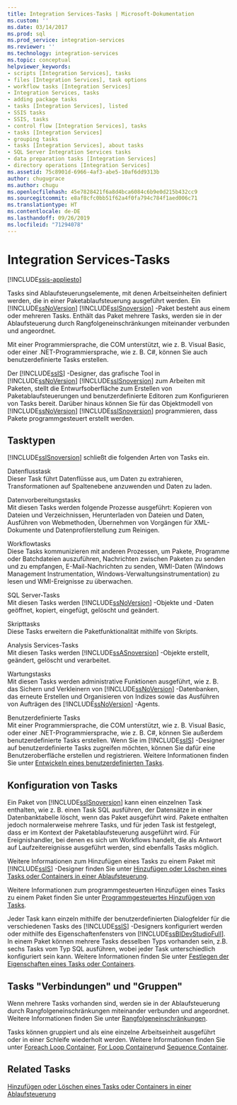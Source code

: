 ```yaml
---
title: Integration Services-Tasks | Microsoft-Dokumentation
ms.custom: ''
ms.date: 03/14/2017
ms.prod: sql
ms.prod_service: integration-services
ms.reviewer: ''
ms.technology: integration-services
ms.topic: conceptual
helpviewer_keywords:
- scripts [Integration Services], tasks
- files [Integration Services], task options
- workflow tasks [Integration Services]
- Integration Services, tasks
- adding package tasks
- tasks [Integration Services], listed
- SSIS tasks
- SSIS, tasks
- control flow [Integration Services], tasks
- tasks [Integration Services]
- grouping tasks
- tasks [Integration Services], about tasks
- SQL Server Integration Services tasks
- data preparation tasks [Integration Services]
- directory operations [Integration Services]
ms.assetid: 75c8901d-6966-4af3-abe5-10af6dd9313b
author: chugugrace
ms.author: chugu
ms.openlocfilehash: 45e7828421f6a8d4bca6084c6b9e0d215b432cc9
ms.sourcegitcommit: e8af8cfc0bb51f62a4f0fa794c784f1aed006c71
ms.translationtype: HT
ms.contentlocale: de-DE
ms.lasthandoff: 09/26/2019
ms.locfileid: "71294078"
---
```

# <a name="integration-services-tasks"></a>Integration Services-Tasks

[!INCLUDE[ssis-appliesto](../../includes/ssis-appliesto-ssvrpluslinux-asdb-asdw-xxx.md)]


  Tasks sind Ablaufsteuerungselemente, mit denen Arbeitseinheiten definiert werden, die in einer Paketablaufsteuerung ausgeführt werden. Ein [!INCLUDE[ssNoVersion](../../includes/ssnoversion-md.md)] [!INCLUDE[ssISnoversion](../../includes/ssisnoversion-md.md)] -Paket besteht aus einem oder mehreren Tasks. Enthält das Paket mehrere Tasks, werden sie in der Ablaufsteuerung durch Rangfolgeneinschränkungen miteinander verbunden und angeordnet.  
  
 Mit einer Programmiersprache, die COM unterstützt, wie z. B. Visual Basic, oder einer .NET-Programmiersprache, wie z. B. C#, können Sie auch benutzerdefinierte Tasks erstellen.  
  
 Der [!INCLUDE[ssIS](../../includes/ssis-md.md)] -Designer, das grafische Tool in [!INCLUDE[ssNoVersion](../../includes/ssnoversion-md.md)] [!INCLUDE[ssISnoversion](../../includes/ssisnoversion-md.md)] zum Arbeiten mit Paketen, stellt die Entwurfsoberfläche zum Erstellen von Paketablaufsteuerungen und benutzerdefinierte Editoren zum Konfigurieren von Tasks bereit. Darüber hinaus können Sie für das Objektmodell von [!INCLUDE[ssNoVersion](../../includes/ssnoversion-md.md)] [!INCLUDE[ssISnoversion](../../includes/ssisnoversion-md.md)] programmieren, dass Pakete programmgesteuert erstellt werden.  
  
## <a name="types-of-tasks"></a>Tasktypen  
 [!INCLUDE[ssISnoversion](../../includes/ssisnoversion-md.md)] schließt die folgenden Arten von Tasks ein.  
  
 Datenflusstask  
 Dieser Task führt Datenflüsse aus, um Daten zu extrahieren, Transformationen auf Spaltenebene anzuwenden und Daten zu laden.  
  
 Datenvorbereitungstasks  
 Mit diesen Tasks werden folgende Prozesse ausgeführt: Kopieren von Dateien und Verzeichnissen, Herunterladen von Dateien und Daten, Ausführen von Webmethoden, Übernehmen von Vorgängen für XML-Dokumente und Datenprofilerstellung zum Reinigen.  
  
 Workflowtasks  
 Diese Tasks kommunizieren mit anderen Prozessen, um Pakete, Programme oder Batchdateien auszuführen, Nachrichten zwischen Paketen zu senden und zu empfangen, E-Mail-Nachrichten zu senden, WMI-Daten (Windows Management Instrumentation, Windows-Verwaltungsinstrumentation) zu lesen und WMI-Ereignisse zu überwachen.  
  
 SQL Server-Tasks  
 Mit diesen Tasks werden [!INCLUDE[ssNoVersion](../../includes/ssnoversion-md.md)] -Objekte und -Daten geöffnet, kopiert, eingefügt, gelöscht und geändert.  
  
 Skripttasks  
 Diese Tasks erweitern die Paketfunktionalität mithilfe von Skripts.  
  
 Analysis Services-Tasks  
 Mit diesen Tasks werden [!INCLUDE[ssASnoversion](../../includes/ssasnoversion-md.md)] -Objekte erstellt, geändert, gelöscht und verarbeitet.  
  
 Wartungstasks  
 Mit diesen Tasks werden administrative Funktionen ausgeführt, wie z. B. das Sichern und Verkleinern von [!INCLUDE[ssNoVersion](../../includes/ssnoversion-md.md)] -Datenbanken, das erneute Erstellen und Organisieren von Indizes sowie das Ausführen von Aufträgen des [!INCLUDE[ssNoVersion](../../includes/ssnoversion-md.md)] -Agents.  
  
 Benutzerdefinierte Tasks  
 Mit einer Programmiersprache, die COM unterstützt, wie z. B. Visual Basic, oder einer .NET-Programmiersprache, wie z. B. C#, können Sie außerdem benutzerdefinierte Tasks erstellen. Wenn Sie im [!INCLUDE[ssIS](../../includes/ssis-md.md)] -Designer auf benutzerdefinierte Tasks zugreifen möchten, können Sie dafür eine Benutzeroberfläche erstellen und registrieren. Weitere Informationen finden Sie unter [Entwickeln eines benutzerdefinierten Tasks](../../integration-services/extending-packages-custom-objects/task/developing-a-custom-task.md).  
  
## <a name="configuration-of-tasks"></a>Konfiguration von Tasks  
 Ein Paket von [!INCLUDE[ssISnoversion](../../includes/ssisnoversion-md.md)] kann einen einzelnen Task enthalten, wie z. B. einen Task SQL ausführen, der Datensätze in einer Datenbanktabelle löscht, wenn das Paket ausgeführt wird. Pakete enthalten jedoch normalerweise mehrere Tasks, und für jeden Task ist festgelegt, dass er im Kontext der Paketablaufsteuerung ausgeführt wird. Für Ereignishandler, bei denen es sich um Workflows handelt, die als Antwort auf Laufzeitereignisse ausgeführt werden, sind ebenfalls Tasks möglich.  
  
 Weitere Informationen zum Hinzufügen eines Tasks zu einem Paket mit [!INCLUDE[ssIS](../../includes/ssis-md.md)] -Designer finden Sie unter [Hinzufügen oder Löschen eines Tasks oder Containers in einer Ablaufsteuerung](../../integration-services/control-flow/add-or-delete-a-task-or-a-container-in-a-control-flow.md).  
  
 Weitere Informationen zum programmgesteuerten Hinzufügen eines Tasks zu einem Paket finden Sie unter [Programmgesteuertes Hinzufügen von Tasks](../../integration-services/building-packages-programmatically/adding-tasks-programmatically.md).  
  
 Jeder Task kann einzeln mithilfe der benutzerdefinierten Dialogfelder für die verschiedenen Tasks des [!INCLUDE[ssIS](../../includes/ssis-md.md)] -Designers konfiguriert werden oder mithilfe des Eigenschaftenfensters von [!INCLUDE[ssBIDevStudioFull](../../includes/ssbidevstudiofull-md.md)]. In einem Paket können mehrere Tasks desselben Typs vorhanden sein, z.B. sechs Tasks vom Typ SQL ausführen, wobei jeder Task unterschiedlich konfiguriert sein kann. Weitere Informationen finden Sie unter [Festlegen der Eigenschaften eines Tasks oder Containers](https://msdn.microsoft.com/library/52d47ca4-fb8c-493d-8b2b-48bb269f859b).  
  
## <a name="tasks-connections-and-groups"></a>Tasks "Verbindungen" und "Gruppen"  
 Wenn mehrere Tasks vorhanden sind, werden sie in der Ablaufsteuerung durch Rangfolgeneinschränkungen miteinander verbunden und angeordnet. Weitere Informationen finden Sie unter [Rangfolgeneinschränkungen](../../integration-services/control-flow/precedence-constraints.md).  
  
 Tasks können gruppiert und als eine einzelne Arbeitseinheit ausgeführt oder in einer Schleife wiederholt werden. Weitere Informationen finden Sie unter [Foreach Loop Container](../../integration-services/control-flow/foreach-loop-container.md), [For Loop Container](../../integration-services/control-flow/for-loop-container.md)und [Sequence Container](../../integration-services/control-flow/sequence-container.md).  
  
## <a name="related-tasks"></a>Related Tasks  
 [Hinzufügen oder Löschen eines Tasks oder Containers in einer Ablaufsteuerung](../../integration-services/control-flow/add-or-delete-a-task-or-a-container-in-a-control-flow.md)  
  
  
